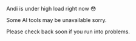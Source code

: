 Andi is under high load right now 😳

Some AI tools may be unavailable sorry.

Please check back soon if you run into problems.
